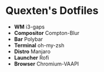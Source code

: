 # Quexten's Dotfiles

* **WM** i3-gaps
* **Compositor** Compton-Blur
* **Bar** Polybar
* **Terminal** oh-my-zsh
* **Distro** Manjaro
* **Launcher** Rofi
* **Browser** Chromium-VAAPI
